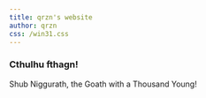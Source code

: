 ```yaml
---
title: qrzn's website
author: qrzn
css: /win31.css
---
```


### Cthulhu fthagn!

Shub Niggurath, the Goath with a Thousand Young!
